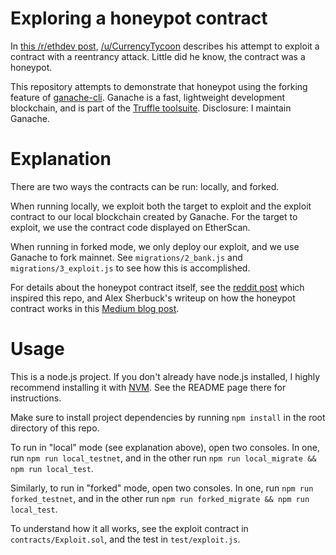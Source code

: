 # Exploring a honeypot contract

In [this /r/ethdev post](https://www.reddit.com/r/ethdev/comments/7x5rwr/tricked_by_a_honeypot_contract_or_beaten_by/), [/u/CurrencyTycoon](https://www.reddit.com/u/CurrencyTycoon) describes his attempt to exploit a contract with a reentrancy attack. Little did he know, the contract was a honeypot.

This repository attempts to demonstrate that honeypot using the forking feature of [ganache-cli](https://github.com/trufflesuite/ganache-cli). Ganache is a fast, lightweight development blockchain, and is part of the [Truffle toolsuite](http://truffleframework.com/). Disclosure: I maintain Ganache.


# Explanation

There are two ways the contracts can be run: locally, and forked.

When running locally, we exploit both the target to exploit and the exploit contract to our local blockchain created by Ganache. For the target to exploit, we use the contract code displayed on EtherScan.

When running in forked mode, we only deploy our exploit, and we use Ganache to fork mainnet. See `migrations/2_bank.js` and `migrations/3_exploit.js` to see how this is accomplished.

For details about the honeypot contract itself, see the [reddit post](https://www.reddit.com/r/ethdev/comments/7x5rwr/tricked_by_a_honeypot_contract_or_beaten_by/) which inspired this repo, and Alex Sherbuck's writeup on how the honeypot contract works in this [Medium blog post](https://medium.com/@alexsherbuck/dissecting-an-ethereum-honey-pot-7102d7def5e0).

# Usage

This is a node.js project. If you don't already have node.js installed, I highly recommend installing it with [NVM](https://github.com/creationix/nvm). See the README page there for instructions.

Make sure to install project dependencies by running `npm install` in the root directory of this repo.

To run in "local" mode (see explanation above), open two consoles. In one, run `npm run local_testnet`, and in the other run `npm run local_migrate && npm run local_test`.

Similarly, to run in "forked" mode, open two consoles. In one, run `npm run forked_testnet`, and in the other run `npm run forked_migrate && npm run local_test`.

To understand how it all works, see the exploit contract in `contracts/Exploit.sol`, and the test in `test/exploit.js`.

